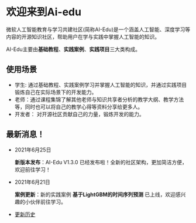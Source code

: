 # 欢迎来到Ai-edu

微软人工智能教育与学习共建社区(简称AI-Edu)是一个涵盖人工智能、深度学习等内容的开源知识社区，帮助用户在学与实践中掌握人工智能的知识。  

AI-Edu主要由**基础教程**、**实践案例**、**实践项目**三大类构成。

## **使用场景**
- 学生: 通过基础教程、实践案例学习并掌握人工智能的知识，并通过实践项目锻炼自己在实际场景下的开发能力。
- 老师：通过课程集锦了解其他老师与知识共享者分析的教学大纲、教学方法等，同时也可以将自己的教学心得等资料分享给更多人。
- 开发者： 对开源社区贡献自己的力量，锻炼开发的能力。

## **最新消息！**
- 2021年6月25日
  
  **新版本发布**：AI-Edu V1.3.0 已经发布啦！全新的社区架构，更加简洁方便，欢迎前往学习！

- 2021年6月21日
  
  **案例更新**：新的实践案例 **基于LightGBM的时间序列预测** 已上线，欢迎感兴趣的小伙伴前往学习。


- [更新历史](./News.md)